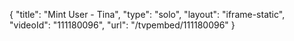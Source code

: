 {
    "title": "Mint User - Tina",
    "type": "solo",
    "layout": "iframe-static",
    "videoId": "111180096",
    "url": "\/tvpembed\/111180096"
}